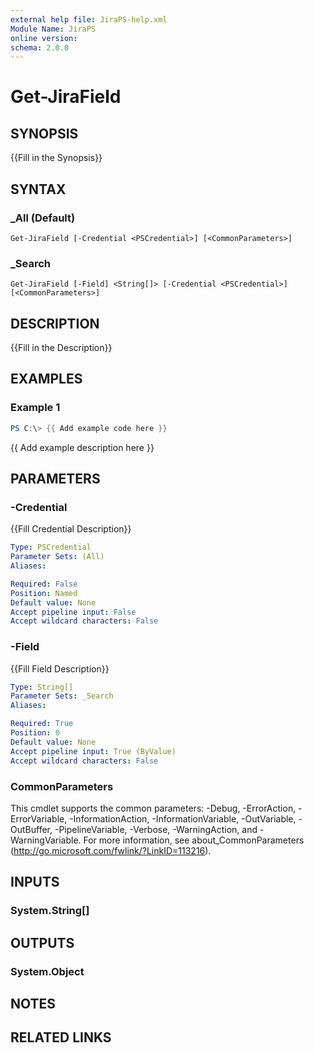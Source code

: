 ```yaml
---
external help file: JiraPS-help.xml
Module Name: JiraPS
online version:
schema: 2.0.0
---
```


# Get-JiraField

## SYNOPSIS
{{Fill in the Synopsis}}

## SYNTAX

### _All (Default)
```
Get-JiraField [-Credential <PSCredential>] [<CommonParameters>]
```

### _Search
```
Get-JiraField [-Field] <String[]> [-Credential <PSCredential>] [<CommonParameters>]
```

## DESCRIPTION
{{Fill in the Description}}

## EXAMPLES

### Example 1
```powershell
PS C:\> {{ Add example code here }}
```

{{ Add example description here }}

## PARAMETERS

### -Credential
{{Fill Credential Description}}

```yaml
Type: PSCredential
Parameter Sets: (All)
Aliases:

Required: False
Position: Named
Default value: None
Accept pipeline input: False
Accept wildcard characters: False
```

### -Field
{{Fill Field Description}}

```yaml
Type: String[]
Parameter Sets: _Search
Aliases:

Required: True
Position: 0
Default value: None
Accept pipeline input: True (ByValue)
Accept wildcard characters: False
```

### CommonParameters
This cmdlet supports the common parameters: -Debug, -ErrorAction, -ErrorVariable, -InformationAction, -InformationVariable, -OutVariable, -OutBuffer, -PipelineVariable, -Verbose, -WarningAction, and -WarningVariable. For more information, see about_CommonParameters (http://go.microsoft.com/fwlink/?LinkID=113216).

## INPUTS

### System.String[]

## OUTPUTS

### System.Object

## NOTES

## RELATED LINKS
